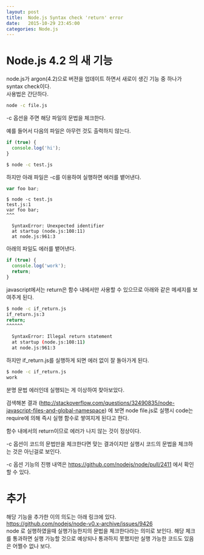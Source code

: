 ```yaml
---
layout: post
title:  Node.js Syntax check 'return' error
date:   2015-10-29 23:45:00
categories: Node.js
---
```


# Node.js 4.2 의 새 기능
node.js가 argon(4.2)으로 버젼을 업데이트 하면서 새로이 생긴 기능 중 하나가 syntax check이다.  
사용법은 간단하다.

```sh
node -c file.js
```

-c 옵션을 주면 해당 파일의 문법을 체크한다. 

예를 들어서 다음의 파일은 아무런 것도 출력하지 않는다.  

```javascript
if (true) {
  console.log('hi');
}
```
```sh
$ node -c test.js
```

하지만 아래 파일은 -c를 이용하여 실행하면 에러를 뱉어낸다.

```javascript
var foo bar;
``` 
```
$ node -c test.js
test.js:1
var foo bar;
^^^

  SyntaxError: Unexpected identifier
  at startup (node.js:108:11)
  at node.js:961:3
```

아래의 파일도 에러를 뱉어낸다.

```javascript
if (true) {
  console.log('work');
  return;
}
```

javascript에서는 return은 함수 내에서만 사용할 수 있으므로 아래와 같은 메세지를 보여주게 된다.

```sh
$ node -c if_return.js
if_return.js:3
return;
^^^^^^

  SyntaxError: Illegal return statement
  at startup (node.js:108:11)
  at node.js:961:3
```

하지만 if_return.js를 실행하게 되면 에러 없이 잘 돌아가게 된다. 

```sh
$ node -c if_return.js
work
```

분명 문법 에러인데 실행되는 게 이상하여 찾아보았다.

검색해본 결과 (http://stackoverflow.com/questions/32490835/node-javascript-files-and-global-namespace) 에 보면 node file.js로 실행시 code는 require에 의해 즉시 실행 함수로 쌓여지게 된다고 한다.  

함수 내에서의 return이므로 에러가 나지 않는 것이 정상이다.

-c 옵션이 코드의 문법만을 체크한다면 맞는 결과이지만 실행시 코드의 문법을 체크하는 것은 아닌걸로 보인다.

-c 옵션 기능의 진행 내역은 https://github.com/nodejs/node/pull/2411 에서 확인할 수 있다.

# 추가
해당 기능을 추가한 이의 의도는 아래 링크에 있다.
https://github.com/nodejs/node-v0.x-archive/issues/9426  
node 로 실행하였을때 실행가능한지의 문법을 체크한다라는 의미로 보인다. 
해당 체크를 통과하면 실행 가능할 것으로 예상되나 통과하지 못했지만 실행 가능한 코드도 있음은 어쩔수 없나 보다. 
